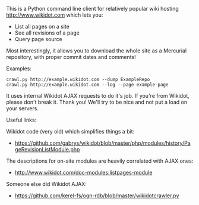 This is a Python command line client for relatively popular wiki hosting http://www.wikidot.com which lets you:

* List all pages on a site
* See all revisions of a page
* Query page source

Most interestingly, it allows you to download the whole site as a Mercurial repository, with proper commit dates and comments!

Examples:

    crawl.py http://example.wikidot.com --dump ExampleRepo
    crawl.py http://example.wikidot.com --log --page example-page

It uses internal Wikidot AJAX requests to do it's job. If you're from Wikidot, please don't break it. Thank you! We'll try to be nice and not put a load on your servers.

Useful links:

Wikidot code (very old) which simplifies things a bit:

* https://github.com/gabrys/wikidot/blob/master/php/modules/history/PageRevisionListModule.php

The descriptions for on-site modules are heavily correlated with AJAX ones:

* http://www.wikidot.com/doc-modules:listpages-module

Someone else did Wikidot AJAX:

* https://github.com/kerel-fs/ogn-rdb/blob/master/wikidotcrawler.py
